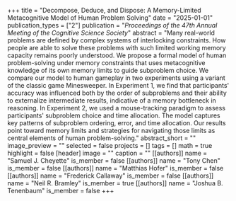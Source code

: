 +++
title = "Decompose, Deduce, and Dispose: A Memory-Limited Metacognitive Model of Human Problem Solving"
date = "2025-01-01"
publication_types = ["2"]
publication = "_Proceedings of the 47th Annual Meeting of the Cognitive Science Society_"
abstract = "Many real-world problems are defined by complex systems of interlocking constraints. How people are able to solve these problems with such limited working memory capacity remains poorly understood. We propose a formal model of human problem-solving under memory constraints that uses metacognitive knowledge of its own memory limits to guide subproblem choice. We compare our model to human gameplay in two experiments using a variant of the classic game Minesweeper. In Experiment 1, we find that participants' accuracy was influenced both by the order of subproblems and their ability to externalize intermediate results, indicative of a memory bottleneck in reasoning. In Experiment 2, we used a mouse-tracking paradigm to assess participants' subproblem choice and time allocation. The model captures key patterns of subproblem ordering, error, and time allocation. Our results point toward memory limits and strategies for navigating those limits as central elements of human problem-solving."
abstract_short = ""
image_preview = ""
selected = false
projects = []
tags = []
math = true
highlight = false
[header]
image = ""
caption = ""
[[authors]]
	name = "Samuel J. Cheyette"
	is_member = false
[[authors]]
	name = "Tony Chen"
	is_member = false
[[authors]]
	name = "Matthias Hofer"
	is_member = false
[[authors]]
	name = "Frederick Callaway"
	is_member = false
[[authors]]
	name = "Neil R. Bramley"
	is_member = true
[[authors]]
	name = "Joshua B. Tenenbaum"
	is_member = false
+++
